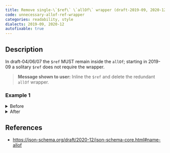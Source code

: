 ```yaml
---
title: Remove single-\`$ref\` \`allOf\` wrapper (draft-2019-09, 2020-12 only)
code: unnecessary-allof-ref-wrapper
categories: readability, style
dialects: 2019-09, 2020-12
autofixable: true
---
```


## Description
In draft-04/06/07 the `$ref` MUST remain inside the `allOf`; starting in 2019-09 a solitary `$ref` does not require the wrapper.

> **Message shown to user:**
> Inline the `$ref` and delete the redundant `allOf` wrapper.

### Example 1
<details><summary>Before</summary>

```json
{
  "allOf": [
    {
      "$ref": "#/$defs/User"
    }
  ]
}
```
</details>

<details><summary>After</summary>

```json
{
  "$ref": "#/$defs/User"
}
```
</details>

## References
* <https://json-schema.org/draft/2020-12/json-schema-core.html#name-allof>
